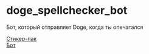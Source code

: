 # doge_spellchecker_bot

Бот, который отправляет Doge, когда ты опечатался

[Стикер-пак](https://t.me/addstickers/DoggoStickerms)  
[Бот](https://t.me/DogeSpellBot)
